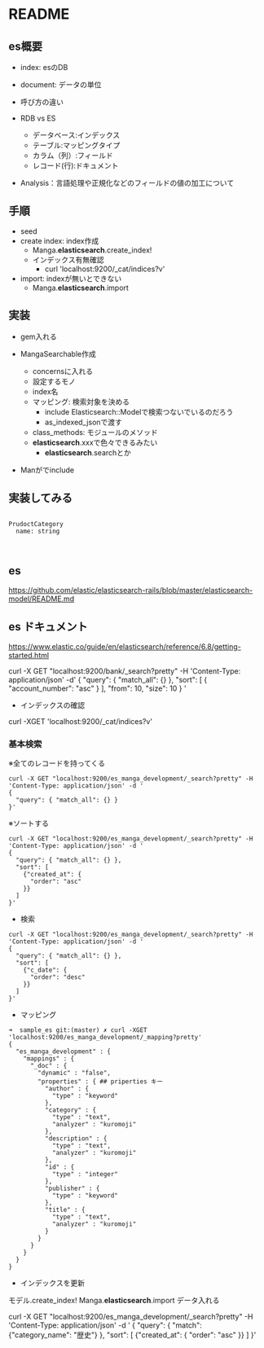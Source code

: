 # README

## es概要

- index: esのDB
- document: データの単位

- 呼び方の違い

- RDB vs ES
  - データベース:インデックス
  - テーブル:マッピングタイプ
  - カラム（列）:フィールド
  - レコード(行):ドキュメント

- Analysis：言語処理や正規化などのフィールドの値の加工について

## 手順

- seed
- create index: index作成
  -  Manga.__elasticsearch__.create_index!
  - インデックス有無確認
    - curl 'localhost:9200/_cat/indices?v'
- import: indexが無いとできない
  - Manga.__elasticsearch__.import

## 実装

- gem入れる
- MangaSearchable作成
  - concernsに入れる
  - 設定するモノ
  - index名
  - マッピング: 検索対象を決める
    - include Elasticsearch::Modelで検索つないでいるのだろう
    - as_indexed_jsonで渡す
  - class_methods: モジュールのメソッド
  - __elasticsearch__.xxxで色々できるみたい
    - __elasticsearch__.searchとか

- Manがでinclude

## 実装してみる

```pluntuml

PrudoctCategory
  name: string



```


## es

https://github.com/elastic/elasticsearch-rails/blob/master/elasticsearch-model/README.md


## es ドキュメント

https://www.elastic.co/guide/en/elasticsearch/reference/6.8/getting-started.html


curl -X GET "localhost:9200/bank/_search?pretty" -H 'Content-Type: application/json' -d'
{
  "query": { "match_all": {} },
  "sort": [
    { "account_number": "asc" }
  ],
  "from": 10,
  "size": 10
}
'

- インデックスの確認

curl -XGET 'localhost:9200/_cat/indices?v'

### 基本検索

※全てのレコードを持ってくる

```
curl -X GET "localhost:9200/es_manga_development/_search?pretty" -H 'Content-Type: application/json' -d '
{
  "query": { "match_all": {} }
}'
```

※ソートする

```
curl -X GET "localhost:9200/es_manga_development/_search?pretty" -H 'Content-Type: application/json' -d '
{
  "query": { "match_all": {} },
  "sort": [
    {"created_at": {
      "order": "asc"
    }}
  ]
}'
```


- 検索

```
curl -X GET "localhost:9200/es_manga_development/_search?pretty" -H 'Content-Type: application/json' -d '
{
  "query": { "match_all": {} },
  "sort": [
    {"c_date": {
      "order": "desc"
    }}
  ]
}'
```





- マッピング

```
➜  sample_es git:(master) ✗ curl -XGET 'localhost:9200/es_manga_development/_mapping?pretty'
{
  "es_manga_development" : {
    "mappings" : {
      "_doc" : {
        "dynamic" : "false",
        "properties" : { ## priperties キー
          "author" : {
            "type" : "keyword"
          },
          "category" : {
            "type" : "text",
            "analyzer" : "kuromoji"
          },
          "description" : {
            "type" : "text",
            "analyzer" : "kuromoji"
          },
          "id" : {
            "type" : "integer"
          },
          "publisher" : {
            "type" : "keyword"
          },
          "title" : {
            "type" : "text",
            "analyzer" : "kuromoji"
          }
        }
      }
    }
  }
}
```

- インデックスを更新

モデル.create_index!
Manga.__elasticsearch__.import データ入れる


curl -X GET "localhost:9200/es_manga_development/_search?pretty" -H 'Content-Type: application/json' -d '
{
  "query": { "match": {"category_name": "歴史"} },
  "sort": [
    {"created_at": {
      "order": "asc"
    }}
  ]
}'